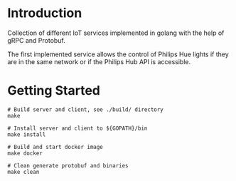 # Introduction

Collection of different IoT services implemented in golang with the help of
gRPC and Protobuf.

The first implemented service allows the control of Philips Hue lights if
they are in the same network or if the Philips Hub API is accessible.

# Getting Started

    # Build server and client, see ./build/ directory
    make

    # Install server and client to ${GOPATH}/bin
    make install

    # Build and start docker image
    make docker

    # Clean generate protobuf and binaries
    make clean

